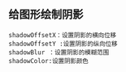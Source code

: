 ## 给图形绘制阴影

```
shadowOffsetX：设置阴影的横向位移
shadowOffsetY :设置阴影的纵向位移
shadowBlur ：设置阴影的模糊范围
shadowColor:设置阴影颜色

```